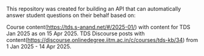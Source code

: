 This repository was created for building an API that can automatically answer student questions on their behalf based on:

Course content(https://tds.s-anand.net/#/2025-01/) with content for TDS Jan 2025 as on 15 Apr 2025.
TDS Discourse posts with content(https://discourse.onlinedegree.iitm.ac.in/c/courses/tds-kb/34) from 1 Jan 2025 - 14 Apr 2025.
